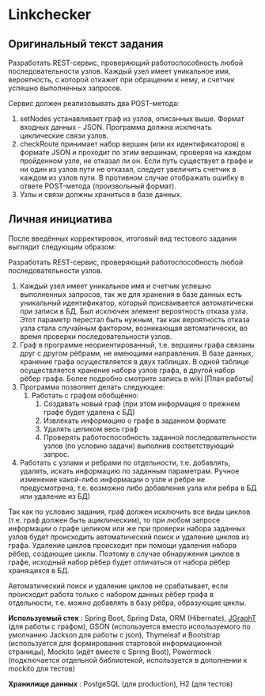 # Linkchecker

## Оригинальный текст задания

Разработать REST-сервис, проверяющий работоспособность любой последовательности узлов.
Каждый узел имеет уникальное имя, вероятность, с которой откажет при обращении к нему, и счетчик успешно выполненных запросов.

Сервис должен реализовывать два POST-метода:

1. setNodes устанавливает граф из узлов, описанных выше. Формат входных данных - JSON. Программа должна исключать циклические связи узлов.
2. checkRoute принимает набор вершин (или их идентификаторов) в формате JSON и проходит по этим вершинам, проверяя на каждом пройденном узле, не отказал ли он. Если путь существует в графе и ни один из узлов пути не отказал, следует увеличить счетчик в каждом из узлов пути. В противном случае отображать ошибку в ответе POST-метода (произвольный формат).
3. Узлы и связи должны храниться в базе данных. 

## Личная инициатива

После введённых корректировок, итоговый вид тестового задания выглядит следующим образом:

Разработать REST-сервис, проверяющий работоспособность любой последовательности узлов.

1. Каждый узел имеет уникальное имя и счетчик успешно выполненных запросов, так же для хранения в базе данных есть уникальный идентификатор, который присваивается автоматически при записи в БД. Был исключен элемент вероятность отказа узла. Этот параметр перестал быть нужным, так как вероятность отказа узла стала случайным фактором, возникающая автоматически, во время проверки последовательности узлов.
1. Граф в программе неориентированный, т.е. вершины графа связаны друг с другом рёбрами, не имеющими направления. В базе данных, хранение графа осуществляется в двух таблицах. В одной таблице осуществляется хранение набора узлов графа, в другой набор рёбер графа. Более подробно смотрите запись в wiki [План работы]
1. Программа позволяет делать следующее:
    1. Работать с графом обобщённо:
        1. Создавать новый граф (при этом информация о прежнем графе будет удалена с БД)
        1. Извлекать информацию о графе в заданном формате
        1. Удалять целиком весь граф
        1. Проверять работоспособность заданной последовательности узлов (по условию задачи) выполнив соответствующий запрос.
1. Работать с узлами и ребрами по отдельности, т.е. добавлять, удалять, искать информацию по заданным параметрам. Ручное изменение какой-либо информации о узле и ребре не предусмотрена, т.е. возможно либо добавления узла или ребра в БД или удаление из БД)

Так как по условию задания, граф должен исключить все виды циклов (т.е. граф должен быть ациклическим), то при любом запросе информации о графе целиком или же при проверки набора заданных узлов будет происходить автоматический поиск и удаление циклов из графа. Удаление циклов происходит при помощи удаления набора рёбер, создающие циклы. Поэтому в случае обнаружения циклов в графе, исходный набор рёбер будет отличаться от набора рёбер хранящихся в БД.

Автоматический поиск и удаление циклов не срабатывает, если происходит работа только с набором данных рёбер графа в отдельности, т.е. можно добавлять в базу рёбра, образующие циклы.

**Используемый стек** : Spring Boot, Spring Data, ORM (Hibernate), [JGraphT](https://jgrapht.org/) (для работы с графом), GSON (используется вместо используемого по умолчанию Jackson для работы с json), Thymeleaf и Bootstrap (используется для формирования стартовой информационной страницы), Mockito (идёт вместе с Spring Boot), Powermock (подключается отдельной библиотекой, используется в дополнении к mockito для тестов)

**Хранилище данных** : PostgeSQL (для production), H2 (для тестов)